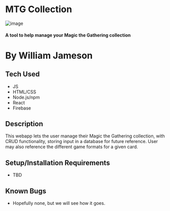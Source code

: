 # MTG Collection

![image]()

#### A tool to help manage your Magic the Gathering collection

# By William Jameson

## Tech Used

* JS
* HTML/CSS
* Node.js/npm
* React
* Firebase

## Description

This webapp lets the user manage their Magic the Gathering collection, with CRUD functionality, storing input in a database for future reference.
User may also reference the different game formats for a given card.

## Setup/Installation Requirements

* TBD

## Known Bugs

* Hopefully none, but we will see how it goes.